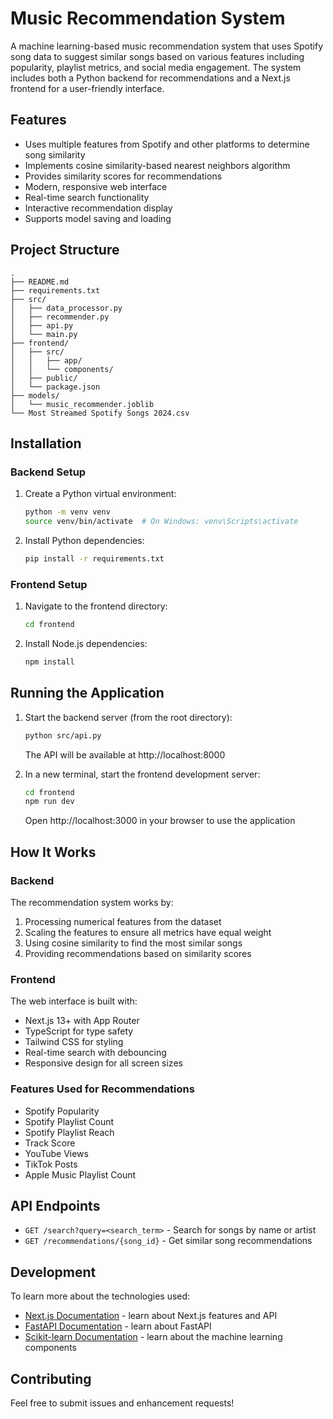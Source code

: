 # Music Recommendation System

A machine learning-based music recommendation system that uses Spotify song data to suggest similar songs based on various features including popularity, playlist metrics, and social media engagement. The system includes both a Python backend for recommendations and a Next.js frontend for a user-friendly interface.

## Features

- Uses multiple features from Spotify and other platforms to determine song similarity
- Implements cosine similarity-based nearest neighbors algorithm
- Provides similarity scores for recommendations
- Modern, responsive web interface
- Real-time search functionality
- Interactive recommendation display
- Supports model saving and loading

## Project Structure

```
.
├── README.md
├── requirements.txt
├── src/
│   ├── data_processor.py
│   ├── recommender.py
│   ├── api.py
│   └── main.py
├── frontend/
│   ├── src/
│   │   ├── app/
│   │   └── components/
│   ├── public/
│   └── package.json
├── models/
│   └── music_recommender.joblib
└── Most Streamed Spotify Songs 2024.csv
```

## Installation

### Backend Setup

1. Create a Python virtual environment:
   ```bash
   python -m venv venv
   source venv/bin/activate  # On Windows: venv\Scripts\activate
   ```

2. Install Python dependencies:
   ```bash
   pip install -r requirements.txt
   ```

### Frontend Setup

1. Navigate to the frontend directory:
   ```bash
   cd frontend
   ```

2. Install Node.js dependencies:
   ```bash
   npm install
   ```

## Running the Application

1. Start the backend server (from the root directory):
   ```bash
   python src/api.py
   ```
   The API will be available at http://localhost:8000

2. In a new terminal, start the frontend development server:
   ```bash
   cd frontend
   npm run dev
   ```
   Open http://localhost:3000 in your browser to use the application

## How It Works

### Backend

The recommendation system works by:
1. Processing numerical features from the dataset
2. Scaling the features to ensure all metrics have equal weight
3. Using cosine similarity to find the most similar songs
4. Providing recommendations based on similarity scores

### Frontend

The web interface is built with:
- Next.js 13+ with App Router
- TypeScript for type safety
- Tailwind CSS for styling
- Real-time search with debouncing
- Responsive design for all screen sizes

### Features Used for Recommendations

- Spotify Popularity
- Spotify Playlist Count
- Spotify Playlist Reach
- Track Score
- YouTube Views
- TikTok Posts
- Apple Music Playlist Count

## API Endpoints

- `GET /search?query=<search_term>` - Search for songs by name or artist
- `GET /recommendations/{song_id}` - Get similar song recommendations

## Development

To learn more about the technologies used:

- [Next.js Documentation](https://nextjs.org/docs) - learn about Next.js features and API
- [FastAPI Documentation](https://fastapi.tiangolo.com/) - learn about FastAPI
- [Scikit-learn Documentation](https://scikit-learn.org/) - learn about the machine learning components

## Contributing

Feel free to submit issues and enhancement requests! 